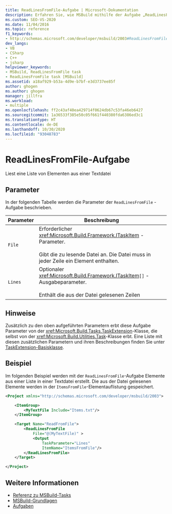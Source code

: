 ```yaml
---
title: ReadLinesFromFile-Aufgabe | Microsoft-Dokumentation
description: Erfahren Sie, wie MSBuild mithilfe der Aufgabe „ReadLinesFromFile“ eine Liste der Elemente aus einer Textdatei liest. Die Datei muss in jeder Zeile ein Element enthalten.
ms.custom: SEO-VS-2020
ms.date: 11/04/2016
ms.topic: reference
f1_keywords:
- http://schemas.microsoft.com/developer/msbuild/2003#ReadLinesFromFile
dev_langs:
- VB
- CSharp
- C++
- jsharp
helpviewer_keywords:
- MSBuild, ReadLinesFromFile task
- ReadLinesFromFile task [MSBuild]
ms.assetid: a18af929-b53a-4d9e-b7bf-e3d3737ee85f
author: ghogen
ms.author: ghogen
manager: jillfra
ms.workload:
- multiple
ms.openlocfilehash: ff2c43af40ea429714f0624db67c53fa46eb6427
ms.sourcegitcommit: 1a36533f385e50c05f661f440380fda6386ed3c1
ms.translationtype: HT
ms.contentlocale: de-DE
ms.lasthandoff: 10/30/2020
ms.locfileid: "93048783"
---
```

# <a name="readlinesfromfile-task"></a>ReadLinesFromFile-Aufgabe

Liest eine Liste von Elementen aus einer Textdatei

## <a name="parameters"></a>Parameter

 In der folgenden Tabelle werden die Parameter der `ReadLinesFromFile` -Aufgabe beschrieben.

|Parameter|Beschreibung|
|---------------|-----------------|
|`File`|Erforderlicher <xref:Microsoft.Build.Framework.ITaskItem> -Parameter.<br /><br /> Gibt die zu lesende Datei an. Die Datei muss in jeder Zeile ein Element enthalten.|
|`Lines`|Optionaler <xref:Microsoft.Build.Framework.ITaskItem>`[]` -Ausgabeparameter.<br /><br /> Enthält die aus der Datei gelesenen Zeilen|

## <a name="remarks"></a>Hinweise

 Zusätzlich zu den oben aufgeführten Parametern erbt diese Aufgabe Parameter von der <xref:Microsoft.Build.Tasks.TaskExtension>-Klasse, die selbst von der <xref:Microsoft.Build.Utilities.Task>-Klasse erbt. Eine Liste mit diesen zusätzlichen Parametern und ihren Beschreibungen finden Sie unter [TaskExtension-Basisklasse](../msbuild/taskextension-base-class.md).

## <a name="example"></a>Beispiel

 Im folgenden Beispiel werden mit der `ReadLinesFromFile`-Aufgabe Elemente aus einer Liste in einer Textdatei erstellt. Die aus der Datei gelesenen Elemente werden in der `ItemsFromFile`-Elementauflistung gespeichert.

```xml
<Project xmlns="http://schemas.microsoft.com/developer/msbuild/2003">

    <ItemGroup>
        <MyTextFile Include="Items.txt"/>
    </ItemGroup>

    <Target Name="ReadFromFile">
        <ReadLinesFromFile
            File="@(MyTextFile)" >
            <Output
                TaskParameter="Lines"
                ItemName="ItemsFromFile"/>
        </ReadLinesFromFile>
    </Target>

</Project>
```

## <a name="see-also"></a>Weitere Informationen

- [Referenz zu MSBuild-Tasks](../msbuild/msbuild-task-reference.md)
- [MSBuild-Grundlagen](../msbuild/msbuild-concepts.md)
- [Aufgaben](../msbuild/msbuild-tasks.md)
